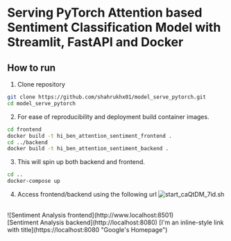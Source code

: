 # Serving PyTorch Attention based Sentiment Classification Model with Streamlit, FastAPI and Docker

## How to run
1. Clone repository
```bash
git clone https://github.com/shahrukhx01/model_serve_pytorch.git
cd model_serve_pytorch
```
2. For ease of reproducibility and deployment build container images.
```bash
cd frontend
docker build -t hi_ben_attention_sentiment_frontend .
cd ../backend
docker build -t hi_ben_attention_sentiment_backend .
```
3. This will spin up both backend and frontend.
```bash
cd ..
docker-compose up
```
4. Access frontend/backend using the following url
![start_caQtDM_7id.sh](http://localhost:8501) 
<br/>
![Sentiment Analysis frontend](http://www.localhost:8501)
<br/>
[Sentiment Analysis backend](http://localhost:8080)
[I'm an inline-style link with title](https://localhost:8080 "Google's Homepage")

